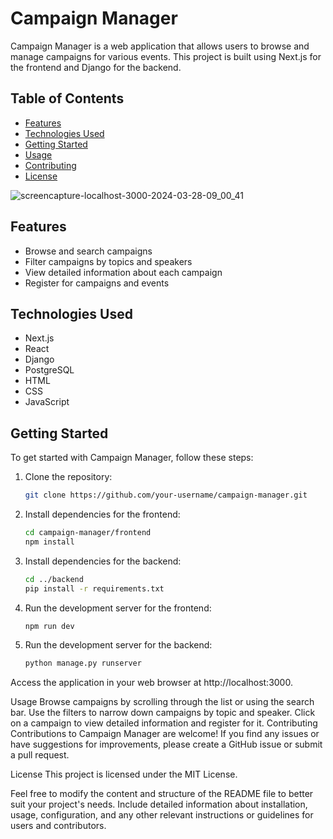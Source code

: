 # Campaign Manager

Campaign Manager is a web application that allows users to browse and manage campaigns for various events. This project is built using Next.js for the frontend and Django for the backend.

## Table of Contents

- [Features](#features)
- [Technologies Used](#technologies-used)
- [Getting Started](#getting-started)
- [Usage](#usage)
- [Contributing](#contributing)
- [License](#license)

![screencapture-localhost-3000-2024-03-28-09_00_41](https://github.com/jarar21/Campaign-Manager/assets/99759491/12b16598-f44d-4e24-be8b-c6ea8b768023)

## Features

- Browse and search campaigns
- Filter campaigns by topics and speakers
- View detailed information about each campaign
- Register for campaigns and events

## Technologies Used

- Next.js
- React
- Django
- PostgreSQL
- HTML
- CSS
- JavaScript

## Getting Started

To get started with Campaign Manager, follow these steps:

1. Clone the repository:

   ```bash
   git clone https://github.com/your-username/campaign-manager.git

2. Install dependencies for the frontend:

   ```bash
   cd campaign-manager/frontend
   npm install

3. Install dependencies for the backend:

   ```bash
   cd ../backend
   pip install -r requirements.txt

4. Run the development server for the frontend:

   ```bash
   npm run dev

5. Run the development server for the backend:

   ```bash
   python manage.py runserver

Access the application in your web browser at http://localhost:3000.



Usage
Browse campaigns by scrolling through the list or using the search bar.
Use the filters to narrow down campaigns by topic and speaker.
Click on a campaign to view detailed information and register for it.
Contributing
Contributions to Campaign Manager are welcome! If you find any issues or have suggestions for improvements, please create a GitHub issue or submit a pull request.

License
This project is licensed under the MIT License.

Feel free to modify the content and structure of the README file to better suit your project's needs. Include detailed information about installation, usage, configuration, and any other relevant instructions or guidelines for users and contributors.
